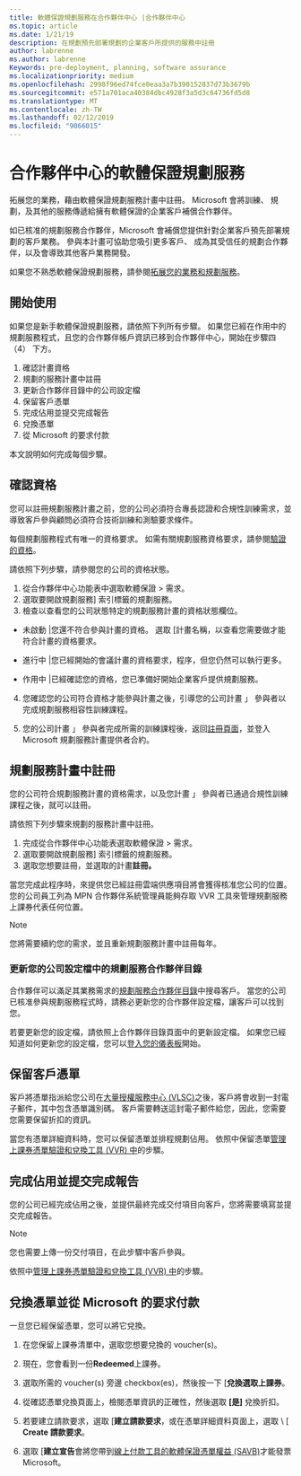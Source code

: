 ```yaml
---
title: 軟體保證規劃服務在合作夥伴中心 |合作夥伴中心
ms.topic: article
ms.date: 1/21/19
description: 在規劃預先部署規劃的企業客戶所提供的服務中註冊
author: labrenne
ms.author: labrenne
Keywords: pre-deployment, planning, software assurance
ms.localizationpriority: medium
ms.openlocfilehash: 2998f96ed74fce0eaa3a7b390152837d73b3679b
ms.sourcegitcommit: e571a701aca40384dbc4928f3a5d3c64736fd5d8
ms.translationtype: MT
ms.contentlocale: zh-TW
ms.lasthandoff: 02/12/2019
ms.locfileid: "9066015"
---
```

# <a name="software-assurance-planning-services-in-partner-center"></a>合作夥伴中心的軟體保證規劃服務

拓展您的業務，藉由軟體保證規劃服務計畫中註冊。 Microsoft 會將訓練、 規劃，及其他的服務傳遞給擁有軟體保證的企業客戶補償合作夥伴。

如已核准的規劃服務合作夥伴，Microsoft 會補償您提供針對企業客戶預先部署規劃的客戶業務。 參與本計畫可協助您吸引更多客戶、 成為其受信任的規劃合作夥伴，以及會導致其他客戶業務開發。

如果您不熟悉軟體保證規劃服務，請參閱[拓展您的業務和規劃服務](https://planningservices.partners.extranet.microsoft.com/en/Pages/default.aspx)。


## <a name="get-started"></a>開始使用

如果您是新手軟體保證規劃服務，請依照下列所有步驟。 如果您已經在作用中的規劃服務程式，且您的合作夥伴帳戶資訊已移到合作夥伴中心，開始在步驟四 （4） 下方。 

1. 確認計畫資格 
2. 規劃的服務計畫中註冊
3. 更新合作夥伴目錄中的公司設定檔
4. 保留客戶憑單 
5. 完成佔用並提交完成報告
6. 兌換憑單 
7. 從 Microsoft 的要求付款

本文說明如何完成每個步驟。

## <a name="confirm-eligibility"></a>確認資格

您可以註冊規劃服務計畫之前，您的公司必須符合專長認證和合規性訓練需求，並導致客戶參與顧問必須符合技術訓練和測驗要求條件。 

每個規劃服務程式有唯一的資格要求。 如需有關規劃服務資格要求，請參閱[驗證的資格](https://planningservices.partners.extranet.microsoft.com/en/Pages/partnereligibilityrequirements.aspx)。

請依照下列步驟，請參閱您的公司的資格狀態。

1. 從合作夥伴中心功能表中選取軟體保證 > 需求。 
2. 選取要開啟規劃服務] 索引標籤的規劃服務。
3. 檢查以查看您的公司狀態特定的規劃服務計畫的資格狀態欄位。 

- 未啟動 |您還不符合參與計畫的資格。 選取 [計畫名稱，以查看您需要做才能符合計畫的資格要求。

- 進行中 |您已經開始的會議計畫的資格要求，程序，但您仍然可以執行更多。

- 作用中 |已經確認您的資格，您已準備好開始企業客戶提供規劃服務。 

4. 您確認您的公司符合資格才能參與計畫之後，引導您的公司計畫 」 參與者以完成規劃服務相容性訓練課程。 

5. 您的公司計畫 」 參與者完成所需的訓練課程後，返回[註冊頁面](https://planningservices.partners.extranet.microsoft.com/en/Pages/GetRegistered.aspx)，並登入 Microsoft 規劃服務計畫提供者合約。 

## <a name="enroll-in-the-planning-services-program"></a>規劃服務計畫中註冊

您的公司符合規劃服務計畫的資格需求，以及您計畫 」 參與者已通過合規性訓練課程之後，就可以註冊。 

請依照下列步驟來規劃的服務計畫中註冊。

1. 完成從合作夥伴中心功能表選取軟體保證 > 需求。 
2. 選取要開啟規劃服務] 索引標籤的規劃服務。
3. 選取您想要註冊，並選取的計畫**註冊。**

當您完成此程序時，來提供您已經註冊雲端供應項目將會獲得核准您公司的位置。 您的公司員工列為 MPN 合作夥伴系統管理員能夠存取 VVR 工具來管理規劃服務上課券代表任何位置。
>[!Note]
> 您將需要續約您的需求，並且重新規劃服務計畫中註冊每年。

### <a name="update-your-companys-profile-in-the-planning-services-partner-directory"></a>更新您的公司設定檔中的規劃服務合作夥伴目錄 

合作夥伴可以滿足其業務需求的[規劃服務合作夥伴目錄](https://directory.partners.extranet.microsoft.com/psbproviders/)中搜尋客戶。 當您的公司已核准參與規劃服務程式時，請務必更新您的合作夥伴設定檔，讓客戶可以找到您。 

若要更新您的設定檔，請依照上合作夥伴目錄頁面中的更新設定檔。 如果您已經知道如何更新您的設定檔，您可以[登入您的儀表板](https://planningservices.partners.extranet.microsoft.com/en/Pages/dashboard.aspx)開始。  

## <a name="reserve-customer-voucher"></a>保留客戶憑單

客戶將憑單指派給您公司在[大量授權服務中心 (VLSC)](https://www.microsoft.com/Licensing/servicecenter/default.aspx)之後，客戶將會收到一封電子郵件，其中包含憑單識別碼。 客戶需要轉送這封電子郵件給您，因此，您需要您需要保留折扣的資訊。 

當您有憑單詳細資料時，您可以保留憑單並排程規劃佔用。 依照中保留憑單[管理上課券憑單驗證和兌換工具 (VVR) 中](voucher-validation-tool.md)的步驟。  

## <a name="complete-the-engagement-and-submit-completion-report"></a>完成佔用並提交完成報告

您的公司已經完成佔用之後，並提供最終完成交付項目向客戶，您將需要填寫並提交完成報告。

>[!NOTE]
> 您也需要上傳一份交付項目，在此步驟中客戶參與。 


依照中[管理上課券憑單驗證和兌換工具 (VVR) 中](voucher-validation-tool.md)的步驟。

## <a name="redeem-a-voucher-and-request-payment-from-microsoft"></a>兌換憑單並從 Microsoft 的要求付款

一旦您已經保留憑單，您可以將它兌換。 

1. 在您保留上課券清單中，選取您想要兌換的 voucher(s)。 
2. 現在，您會看到一份**Redeemed**上課券。
3. 選取所需的 voucher(s) 旁邊 checkbox(es)，然後按一下 [**兌換選取上課券**。
4. 從確認憑單兌換頁面上，檢閱憑單資訊的正確性，然後選取 **[是]** 兌換折扣。

5. 若要建立請款要求，選取 [**建立請款要求**，或在憑單詳細資料頁面上，選取 \ [ **Create 請款要求**。

6. 選取 [**建立宣告**會將您帶到[線上付款工具的軟體保證憑單權益 (SAVB)](https://planningservices.partners.extranet.microsoft.com/en/Pages/getpaid.aspx)才能發票 Microsoft。



